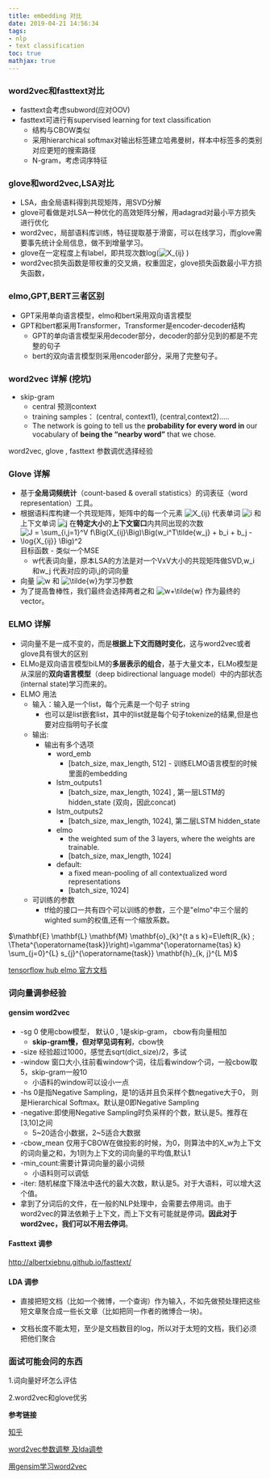 ```yaml
---
title: embedding 对比
date: 2019-04-21 14:56:34
tags:
- nlp
- text classification
toc: true
mathjax: true
---
```




### word2vec和fasttext对比

- fasttext会考虑subword(应对OOV)
- fasttext可进行有supervised learning for text classification
  - 结构与CBOW类似
  - 采用hierarchical softmax对输出标签建立哈弗曼树，样本中标签多的类别对应更短的搜索路径
  - N-gram，考虑词序特征

<!--more--> 

### glove和word2vec,LSA对比

- LSA，由全局语料得到共现矩阵，用SVD分解
- glove可看做是对LSA一种优化的高效矩阵分解，用adagrad对最小平方损失进行优化
- word2vec，局部语料库训练，特征提取基于滑窗，可以在线学习，而glove需要事先统计全局信息，做不到增量学习。
- glove在一定程度上有label，即共现次数log(![X_{ij}](https://www.zhihu.com/equation?tex=X_%7Bij%7D) )
- word2vec损失函数是带权重的交叉熵，权重固定，glove损失函数最小平方损失函数，

### elmo,GPT,BERT三者区别

- GPT采用单向语言模型，elmo和bert采用双向语言模型
- GPT和bert都采用Transformer，Transformer是encoder-decoder结构
  - GPT的单向语言模型采用decoder部分，decoder的部分见到的都是不完整的句子
  - bert的双向语言模型则采用encoder部分，采用了完整句子。



### word2vec 详解 (挖坑)

- skip-gram
  - central 预测context
  - training samples： (central, context1), (central,context2)…..
  - The network is going to tell us the **probability for every word in** our vocabulary of **being the “nearby word”** that we chose.



word2vec, glove , fasttext 参数调优选择经验

### Glove 详解

- 基于**全局词频统计**（count-based & overall statistics）的词表征（word representation）工具。
- 根据语料库构建一个共现矩阵，矩阵中的每一个元素 ![X_{ij}](https://www.zhihu.com/equation?tex=X_%7Bij%7D) 代表单词 ![i](https://www.zhihu.com/equation?tex=i) 和上下文单词 ![j](https://www.zhihu.com/equation?tex=j) 在**特定大小**的**上下文窗口**内共同出现的次数
- ![J = \sum_{i,j=1}^V f\Big(X_{ij}\Big)\Big(w_i^T\tilde{w_j} + b_i + b_j -\log{X_{ij}} \Big)^2](https://www.zhihu.com/equation?tex=J+%3D+%5Csum_%7Bi%2Cj%3D1%7D%5EV+f%5CBig%28X_%7Bij%7D%5CBig%29%5CBig%28w_i%5ET%5Ctilde%7Bw_j%7D+%2B+b_i+%2B+b_j+-%5Clog%7BX_%7Bij%7D%7D+%5CBig%29%5E2)  目标函数 - 类似一个MSE
  - w代表词向量，原本LSA的方法是对一个VxV大小的共现矩阵做SVD,w_i 和w_j 代表对应的词i,j的词向量
- 向量 ![w](https://www.zhihu.com/equation?tex=w) 和 ![\tilde{w}](https://www.zhihu.com/equation?tex=%5Ctilde%7Bw%7D)为学习参数
- 为了提高鲁棒性，我们最终会选择两者之和 ![w+\tilde{w}](https://www.zhihu.com/equation?tex=w%2B%5Ctilde%7Bw%7D) 作为最终的vector。



### ELMO 详解

- 词向量不是一成不变的，而是**根据上下文而随时变化**，这与word2vec或者glove具有很大的区别
- ELMo是双向语言模型biLM的**多层表示的组合**，基于大量文本，ELMo模型是从深层的**双向语言模型**（deep bidirectional language model）中的内部状态(internal state)学习而来的。
- ELMO 用法
  - 输入：输入是一个list，每个元素是一个句子 string
    - 也可以是list嵌套list，其中的list就是每个句子tokenize的结果,但是也要对应指明句子长度
  - 输出:
    - 输出有多个选项
      - word_emb
        - [batch_size, max_length, 512] - 训练ELMO语言模型的时候里面的embedding
      - lstm_outputs1
        - [batch_size, max_length, 1024] , 第一层LSTM的hidden_state (双向，因此concat)
      - lstm_outputs2
        - [batch_size, max_length, 1024], 第二层LSTM hidden_state
      - elmo
        - the weighted sum of the 3 layers, where the weights are trainable. 
        - [batch_size, max_length, 1024]
      - default:
        - a fixed mean-pooling of all contextualized word representations
        - [batch_size, 1024]
  - 可训练的参数
    - tf给的接口一共有四个可以训练的参数，三个是"elmo"中三个层的 wighted sum的权值,还有一个缩放系数。

$\mathbf{E} \mathbf{L} \mathbf{M} \mathbf{o}_{k}^{t a s k}=E\left(R_{k} ; \Theta^{\operatorname{task}}\right)=\gamma^{\operatorname{tas} k} \sum_{j=0}^{L} s_{j}^{\operatorname{task}} \mathbf{h}_{k, j}^{L M}$





[tensorflow hub elmo 官方文档](https://tfhub.dev/google/elmo/2)

### 词向量调参经验

#### gensim word2vec

- -sg 0 使用cbow模型， 默认0 , 1是skip-gram， cbow有向量相加
  - **skip-gram慢，但对罕见词有利**，cbow快
- -size 经验超过1000，感觉去sqrt(dict_size)/2，多试
- -window 窗口大小,往前看window个词，往后看window个词，一般cbow取5，skip-gram一般10
  - 小语料的window可以设小一点
- -hs 0是指Negative Sampling，是1的话并且负采样个数negative大于0， 则是Hierarchical Softmax。默认是0即Negative Sampling
- -negative:即使用Negative Sampling时负采样的个数，默认是5。推荐在[3,10]之间
  - 5\~20适合小数据，2\~5适合大数据
- -cbow_mean 仅用于CBOW在做投影的时候，为0，则算法中的X_w为上下文的词向量之和，为1则为上下文的词向量的平均值,默认1
- -min_count:需要计算词向量的最小词频
  - 小语料则可以调低
- -iter: 随机梯度下降法中迭代的最大次数，默认是5。对于大语料，可以增大这个值。
- 拿到了分词后的文件，在一般的NLP处理中，会需要去停用词。由于word2vec的算法依赖于上下文，而上下文有可能就是停词。**因此对于word2vec，我们可以不用去停词**。



#### Fasttext 调参

http://albertxiebnu.github.io/fasttext/



#### LDA 调参

- 直接把短文档（比如一个微博，一个查询）作为输入，不如先做预处理把这些短文章聚合成一些长文章（比如把同一作者的微博合一块)。

- 文档长度不能太短，至少是文档数目的log，所以对于太短的文档，我们必须把他们聚合

  

### 面试可能会问的东西

1.词向量好坏怎么评估

2.word2vec和glove优劣



**参考链接**

[知乎](https://zhuanlan.zhihu.com/p/56382372)

[word2vec参数调整 及lda调参](https://www.cnblogs.com/zidiancao/p/5522511.html)

[用gensim学习word2vec](https://www.cnblogs.com/pinard/p/7278324.html)